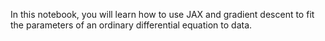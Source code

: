 In this notebook, you will learn how to use JAX and gradient descent to fit the parameters of an ordinary differential equation to data.